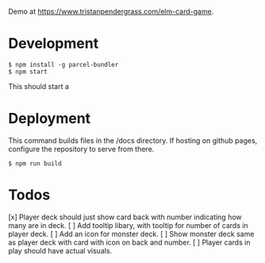 Demo at https://www.tristanpendergrass.com/elm-card-game.

# Development

```
$ npm install -g parcel-bundler
$ npm start
```

This should start a

# Deployment

This command builds files in the /docs directory. If hosting on github pages, configure the repository to serve from there.

```
$ npm run build
```

# Todos

[x] Player deck should just show card back with number indicating how many are in deck.
[ ] Add tooltip libary, with tooltip for number of cards in player deck.
[ ] Add an icon for monster deck.
[ ] Show monster deck same as player deck with card with icon on back and number.
[ ] Player cards in play should have actual visuals.
